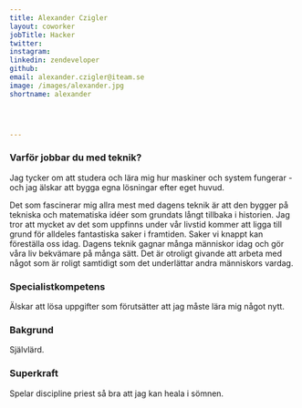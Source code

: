 ```yaml
---
title: Alexander Czigler
layout: coworker
jobTitle: Hacker
twitter: 
instagram: 
linkedin: zendeveloper
github: 
email: alexander.czigler@iteam.se
image: /images/alexander.jpg
shortname: alexander




---
```


### Varför jobbar du med teknik?
Jag tycker om att studera och lära mig hur maskiner och system fungerar - och jag älskar att bygga egna lösningar efter eget huvud.

Det som fascinerar mig allra mest med dagens teknik är att den bygger på tekniska och matematiska idéer som grundats långt tillbaka i historien. Jag tror att mycket av det som uppfinns under vår livstid kommer att ligga till grund för alldeles fantastiska saker i framtiden. Saker vi knappt kan föreställa oss idag. Dagens teknik gagnar många människor idag och gör våra liv bekvämare på många sätt. Det är otroligt givande att arbeta med något som är roligt samtidigt som det underlättar andra människors vardag.

### Specialistkompetens
Älskar att lösa uppgifter som förutsätter att jag måste lära mig något nytt.

### Bakgrund
Självlärd.

### Superkraft
Spelar discipline priest så bra att jag kan heala i sömnen.

